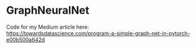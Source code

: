 # GraphNeuralNet

Code for my Medium article here: https://towardsdatascience.com/program-a-simple-graph-net-in-pytorch-e00b500a642d
